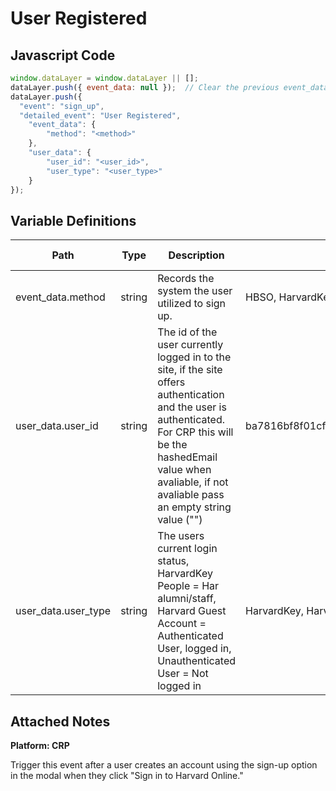 # User Registered

### 

## Javascript Code
```js
window.dataLayer = window.dataLayer || [];
dataLayer.push({ event_data: null });  // Clear the previous event_data object.
dataLayer.push({
  "event": "sign_up",
  "detailed_event": "User Registered",
    "event_data": {
        "method": "<method>"
    },
    "user_data": {
        "user_id": "<user_id>",
        "user_type": "<user_type>"
    }
});
```

## Variable Definitions

|Path|Type|Description|Example|Pattern|Min Length|Max Length|Minimum|Maximum|Multiple Of|
| --- | --- | --- | --- | --- | --- | --- | --- | --- | --- |
|event_data.method|string|Records the system the user utilized to sign up.|HBSO, HarvardKey, Native|||||||
|user_data.user_id|string|The id of the user currently logged in to the site, if the site offers authentication and the user is authenticated. For CRP this will be the hashedEmail value when avaliable, if not avaliable pass an empty string value ("")|ba7816bf8f01cfea414140de5dae2223b00361a396177a9cb410ff61f20015ad|||||||
|user_data.user_type|string|The users current login status, HarvardKey People = Har alumni/staff, Harvard Guest Account = Authenticated User, logged in, Unauthenticated User = Not logged in | HarvardKey, Harvard Guest Account, Unauthenticated User|||||||

## Attached Notes

<p><strong>Platform: CRP</strong></p>
<p>Trigger this event after a user creates an account using the sign-up option in the modal when they click "Sign in to Harvard Online."</p>
